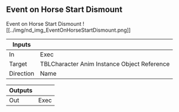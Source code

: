 ## Event on Horse Start Dismount
Event on Horse Start Dismount
![[../img/nd_img_EventOnHorseStartDismount.png]]

|Inputs||
|--|--|
| In | Exec |
| Target | TBLCharacter Anim Instance Object Reference |
| Direction | Name |

|Outputs||
|--|--|
| Out | Exec |
